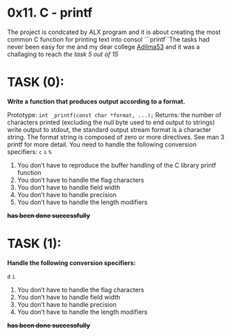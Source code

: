 # 0x11. C - printf

The project is condcated by ALX program and it  is about creating the most common C function for printing text into consol ```printf``The tasks had never been easy for me and my dear college [Adilma53](https://github.com/adilma53)
and it was a challaging to reach *the task 5 out of 15*

# TASK (0):

**Write a function that produces output according to a format.**

Prototype: ```int _printf(const char *format, ...);```
Returns: the number of characters printed (excluding the null byte used to end output to strings)
write output to stdout, the standard output stream
format is a character string. The format string is composed of zero or more directives. See man 3 printf for more detail. You need to handle the following conversion specifiers:
```c```
```s```
```%```
1. You don’t have to reproduce the buffer handling of the C library printf function 
2. You don’t have to handle the flag characters
3. You don’t have to handle field width
4. You don’t have to handle precision
5. You don’t have to handle the length modifiers

**~~has been done successfully~~**

# TASK (1):

**Handle the following conversion specifiers:**

```d```
```i```

1. You don’t have to handle the flag characters
2. You don’t have to handle field width
3. You don’t have to handle precision
4. You don’t have to handle the length modifiers

**~~has been done successfully~~**
